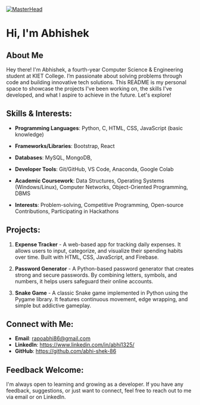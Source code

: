 [![MasterHead](https://user-images.githubusercontent.com/107936455/203690603-726e50ce-2cf6-4b62-82ee-d51ed9100f05.gif)](https://rishavchanda.io)
# Hi, I'm Abhishek

## About Me
Hey there! I'm Abhishek, a fourth-year Computer Science & Engineering student at KIET College. I’m passionate about solving problems through code and building innovative tech solutions. This README is my personal space to showcase the projects I've been working on, the skills I've developed, and what I aspire to achieve in the future. Let's explore!

## Skills & Interests:
- **Programming Languages**: Python, C, HTML, CSS, JavaScript (basic knowledge)
- **Frameworks/Libraries**: Bootstrap, React
- **Databases**: MySQL, MongoDB, 
  
- **Developer Tools**: Git/GitHub, VS Code, Anaconda, Google Colab
- **Academic Coursework**: Data Structures, Operating Systems (Windows/Linux), Computer Networks, Object-Oriented Programming, DBMS
- **Interests**: Problem-solving, Competitive Programming, Open-source Contributions, Participating in Hackathons

## Projects:

   
1. **Expense Tracker** - A web-based app for tracking daily expenses. It allows users to input, categorize, and visualize their spending habits over time. Built with HTML, CSS, JavaScript, and Firebase.

2. **Password Generator** - A Python-based password generator that creates strong and secure passwords. By combining letters, symbols, and numbers, it helps users safeguard their online accounts.

3. **Snake Game** - A classic Snake game implemented in Python using the Pygame library. It features continuous movement, edge wrapping, and simple but addictive gameplay.

## Connect with Me:
- **Email**: rapoabhi86@gmail.com
- **LinkedIn**: https://www.linkedin.com/in/abhi1325/
- **GitHub**:   https://github.com/abhi-shek-86

## Feedback Welcome:
I'm always open to learning and growing as a developer. If you have any feedback, suggestions, or just want to connect, feel free to reach out to me via email or on LinkedIn.
